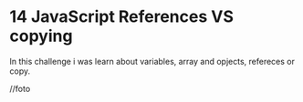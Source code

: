 # 14 JavaScript References VS copying

In this challenge i was learn about variables, array and opjects, refereces or copy.

//foto